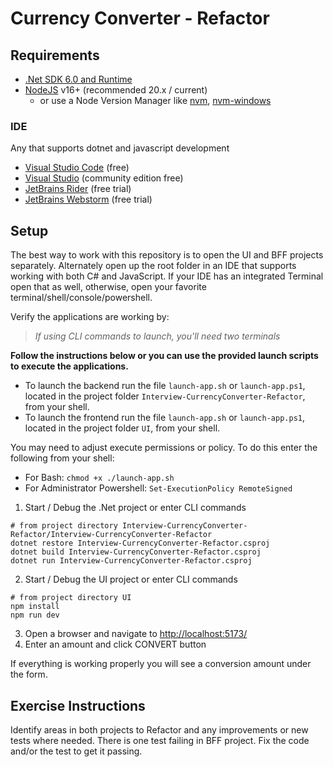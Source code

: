 # Currency Converter - Refactor

## Requirements

- [.Net SDK 6.0 and Runtime](https://dotnet.microsoft.com/en-us/download/dotnet/6.0)
- [NodeJS](https://nodejs.org/en/download) v16+ (recommended 20.x / current)
  - or use a Node Version Manager like [nvm](https://github.com/nvm-sh/nvm), [nvm-windows](https://github.com/coreybutler/nvm-windows)

### IDE
Any that supports dotnet and javascript development
  - [Visual Studio Code](https://code.visualstudio.com/download) (free)
  - [Visual Studio](https://visualstudio.microsoft.com/downloads/) (community edition free)
  - [JetBrains Rider](https://www.jetbrains.com/rider/) (free trial)
  - [JetBrains Webstorm](https://www.jetbrains.com/webstorm/) (free trial)

## Setup
The best way to work with this repository is to open the UI and BFF projects separately. Alternately
open up the root folder in an IDE that supports working with both C# and JavaScript. If your IDE has
an integrated Terminal open that as well, otherwise, open your favorite terminal/shell/console/powershell.

Verify the applications are working by:

>_If using CLI commands to launch, you'll need two terminals_

__Follow the instructions below or you can use the provided launch scripts to execute the applications.__
- To launch the backend run the file `launch-app.sh` or `launch-app.ps1`, located in the project folder `Interview-CurrencyConverter-Refactor`, from your shell.
- To launch the frontend run the file `launch-app.sh` or `launch-app.ps1`, located in the project folder `UI`, from your shell.

You may need to adjust execute permissions or policy. To do this enter the following from your shell:
- For Bash: `chmod +x ./launch-app.sh`
- For Administrator Powershell: `Set-ExecutionPolicy RemoteSigned`


1. Start / Debug the .Net project or enter CLI commands

```shell
# from project directory Interview-CurrencyConverter-Refactor/Interview-CurrencyConverter-Refactor
dotnet restore Interview-CurrencyConverter-Refactor.csproj
dotnet build Interview-CurrencyConverter-Refactor.csproj
dotnet run Interview-CurrencyConverter-Refactor.csproj
```

2. Start / Debug the UI project or enter CLI commands
```shell
# from project directory UI
npm install
npm run dev
```

3. Open a browser and navigate to [http://localhost:5173/](http://localhost:5173/)
4. Enter an amount and click CONVERT button

If everything is working properly you will see a conversion amount under the form.

## Exercise Instructions

Identify areas in both projects to Refactor and any improvements or new tests where needed. 
There is one test failing in BFF project. Fix the code and/or the test to get it passing. 